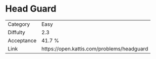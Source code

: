 # Head Guard

<table>
    <tr>
        <td>Category</td>
        <td>Easy</td>
    </tr>
    <tr>
        <td>Diffulty</td>
        <td>2.3</td>
    </tr>
    <tr>
        <td>Acceptance</td>
        <td>41.7 %</td>
    </tr>
    <tr>
        <td>Link</td>
        <td>https://open.kattis.com/problems/headguard</td>
    </tr>
</table>